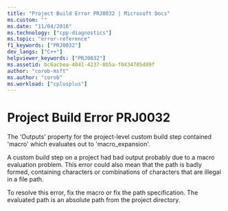 ```yaml
---
title: "Project Build Error PRJ0032 | Microsoft Docs"
ms.custom: ""
ms.date: "11/04/2016"
ms.technology: ["cpp-diagnostics"]
ms.topic: "error-reference"
f1_keywords: ["PRJ0032"]
dev_langs: ["C++"]
helpviewer_keywords: ["PRJ0032"]
ms.assetid: bc6acbea-4041-4237-8b5a-f0434705d89f
author: "corob-msft"
ms.author: "corob"
ms.workload: ["cplusplus"]
---
```

# Project Build Error PRJ0032
The 'Outputs' property for the project-level custom build step contained 'macro' which evaluates out to 'macro_expansion'.  
  
 A custom build step on a project had bad output probably due to a macro evaluation problem. This error could also mean that the path is badly formed, containing characters or combinations of characters that are illegal in a file path.  
  
 To resolve this error, fix the macro or fix the path specification. The evaluated path is an absolute path from the project directory.